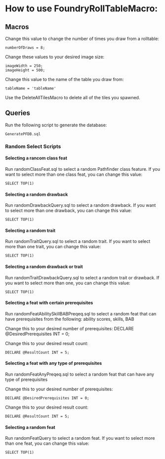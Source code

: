 # How to use FoundryRollTableMacro:

## Macros

Change this value to change the number of times you draw from a rolltable:

    numberOfDraws = 8;
	
Change these values to your desired image size:

    imageWidth = 250;
    imageHeight = 500;
	
Change this value to the name of the table you draw from:

    tableName = 'tableName'
	
Use the DeleteAllTilesMacro to delete all of the tiles you spawned.

## Queries

Run the following script to generate the database:

    GeneratePFDB.sql
	
### Random Select Scripts

#### Selecting a rancom class feat

Run randomClassFeat.sql to select a random Pathfinder class feature.
If you want to select more than one class feat, you can change this value:

    SELECT TOP(1)
	
#### Selecting a random drawback

Run randomDrawbackQuery.sql to select a random drawback.
If you want to select more than one drawback, you can change this value:

    SELECT TOP(1)
	
#### Selecting a random trait

Run randomTraitQuery.sql to select a random trait.
If you want to select more than one trait, you can change this value:

    SELECT TOP(1)
	
#### Selecting a random drawback or trait

Run randomTraitDrawbackQuery.sql to select a random trait or drawback.
If you want to select more than one, you can change this value:

    SELECT TOP(1)
	
#### Selecting a feat with certain prerequisites

Run randomFeatAbilitySkillBABPreqeq.sql to select a random feat that can have prerequisites from the following: ability scores, skills, BAB

Change this to your desired number of prerequisites:
    DECLARE @DesiredPrerequisites INT = 0;
	
Change this to your desired result count:
 
    DECLARE @ResultCount INT = 5;
	
#### Selecting a feat with any type of prerequisites

Run randomFeatAnyPreqeq.sql to select a random feat that can have any type of prerequisites

Change this to your desired number of prerequisites:

    DECLARE @DesiredPrerequisites INT = 0;
	
Change this to your desired result count:
 
    DECLARE @ResultCount INT = 5;
	
#### Selecting a random feat

Run randomFeatQuery to select a random feat. 
If you want to select more than one feat, you can change this value:

    SELECT TOP(1)

